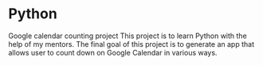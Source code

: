 # Python
Google calendar counting project
This project is to learn Python with the help of my mentors.
The final goal of this project is to generate an app that allows user to count down on Google Calendar in various ways.
